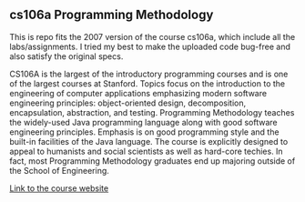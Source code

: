<h2>cs106a Programming Methodology</h2>
<p>This is repo fits the 2007 version of the course cs106a, which include all the labs/assignments. I tried my best 
to make the uploaded code bug-free and also satisfy the original specs. </p>
<p>CS106A is the largest of the introductory programming courses and is one of the largest courses at Stanford. Topics
focus on the introduction to the engineering of computer applications emphasizing modern software engineering 
principles: object-oriented design, decomposition, encapsulation, abstraction, and testing. Programming Methodology 
teaches the widely-used Java programming language along with good software engineering principles. Emphasis is on good
programming style and the built-in facilities of the Java language. The course is explicitly designed to appeal to
humanists and social scientists as well as hard-core techies. In fact, most Programming Methodology graduates end up
majoring outside of the School of Engineering.</p>
<a href="http://videolectures.net/stanfordcs106af07_programming_methodology/">Link to the course website </a>
